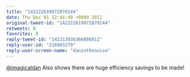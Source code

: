```yaml
---
title: "142222619972870144"
date: Thu Dec 01 12:44:49 +0000 2011
original-tweet-id: "142222619972870144"
retweets: 0
favorites: 0
reply-tweet-id: "142213936366886912"
reply-user-id: "216903279"
reply-user-screen-name: "daninthenoise"
---
```

<a href="https://twitter.com/imagicaldan">@imagicaldan</a> Also shows there are huge efficiency savings to be made!

